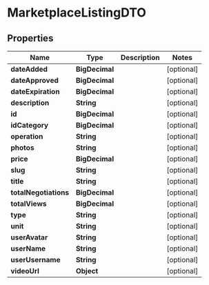 

# MarketplaceListingDTO


## Properties

| Name | Type | Description | Notes |
|------------ | ------------- | ------------- | -------------|
|**dateAdded** | **BigDecimal** |  |  [optional] |
|**dateApproved** | **BigDecimal** |  |  [optional] |
|**dateExpiration** | **BigDecimal** |  |  [optional] |
|**description** | **String** |  |  [optional] |
|**id** | **BigDecimal** |  |  [optional] |
|**idCategory** | **BigDecimal** |  |  [optional] |
|**operation** | **String** |  |  [optional] |
|**photos** | **String** |  |  [optional] |
|**price** | **BigDecimal** |  |  [optional] |
|**slug** | **String** |  |  [optional] |
|**title** | **String** |  |  [optional] |
|**totalNegotiations** | **BigDecimal** |  |  [optional] |
|**totalViews** | **BigDecimal** |  |  [optional] |
|**type** | **String** |  |  [optional] |
|**unit** | **String** |  |  [optional] |
|**userAvatar** | **String** |  |  [optional] |
|**userName** | **String** |  |  [optional] |
|**userUsername** | **String** |  |  [optional] |
|**videoUrl** | **Object** |  |  [optional] |



